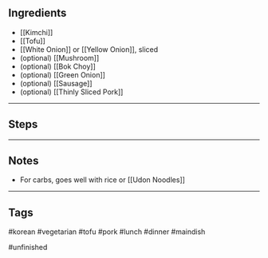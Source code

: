 ## Ingredients
- [[Kimchi]]
- [[Tofu]]
- [[White Onion]] or [[Yellow Onion]], sliced
- (optional) [[Mushroom]]
- (optional) [[Bok Choy]]
- (optional) [[Green Onion]]
- (optional) [[Sausage]]
- (optional) [[Thinly Sliced Pork]]

---
## Steps

---
## Notes
- For carbs, goes well with rice or [[Udon Noodles]]
---
## Tags
#korean 
#vegetarian #tofu #pork 
#lunch #dinner 
#maindish 

#unfinished 